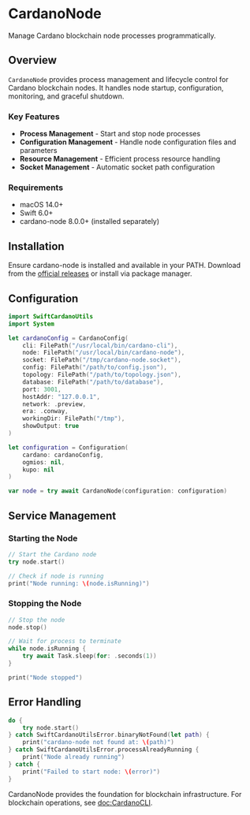# CardanoNode

Manage Cardano blockchain node processes programmatically.

## Overview

``CardanoNode`` provides process management and lifecycle control for Cardano blockchain nodes. It handles node startup, configuration, monitoring, and graceful shutdown.

### Key Features

- **Process Management** - Start and stop node processes
- **Configuration Management** - Handle node configuration files and parameters
- **Resource Management** - Efficient process resource handling
- **Socket Management** - Automatic socket path configuration

### Requirements

- macOS 14.0+
- Swift 6.0+
- cardano-node 8.0.0+ (installed separately)

## Installation

Ensure cardano-node is installed and available in your PATH. Download from the [official releases](https://github.com/IntersectMBO/cardano-node/releases) or install via package manager.

## Configuration

```swift
import SwiftCardanoUtils
import System

let cardanoConfig = CardanoConfig(
    cli: FilePath("/usr/local/bin/cardano-cli"),
    node: FilePath("/usr/local/bin/cardano-node"),
    socket: FilePath("/tmp/cardano-node.socket"),
    config: FilePath("/path/to/config.json"),
    topology: FilePath("/path/to/topology.json"),
    database: FilePath("/path/to/database"),
    port: 3001,
    hostAddr: "127.0.0.1",
    network: .preview,
    era: .conway,
    workingDir: FilePath("/tmp"),
    showOutput: true
)

let configuration = Configuration(
    cardano: cardanoConfig,
    ogmios: nil,
    kupo: nil
)

var node = try await CardanoNode(configuration: configuration)
```

## Service Management

### Starting the Node

```swift
// Start the Cardano node
try node.start()

// Check if node is running
print("Node running: \(node.isRunning)")
```

### Stopping the Node

```swift
// Stop the node
node.stop()

// Wait for process to terminate
while node.isRunning {
    try await Task.sleep(for: .seconds(1))
}

print("Node stopped")
```

## Error Handling

```swift
do {
    try node.start()
} catch SwiftCardanoUtilsError.binaryNotFound(let path) {
    print("cardano-node not found at: \(path)")
} catch SwiftCardanoUtilsError.processAlreadyRunning {
    print("Node already running")
} catch {
    print("Failed to start node: \(error)")
}
```

CardanoNode provides the foundation for blockchain infrastructure. For blockchain operations, see <doc:CardanoCLI>.
